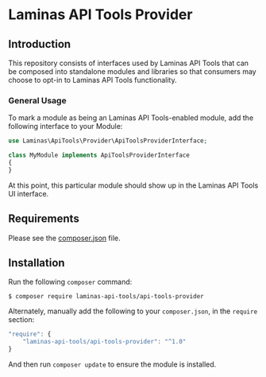 Laminas API Tools Provider
=====================

Introduction
------------

This repository consists of interfaces used by Laminas API Tools that can be composed
into standalone modules and libraries so that consumers may choose to opt-in to
Laminas API Tools functionality.

### General Usage

To mark a module as being an Laminas API Tools-enabled module, add the following
interface to your Module:

```php
use Laminas\ApiTools\Provider\ApiToolsProviderInterface;

class MyModule implements ApiToolsProviderInterface
{
}
```

At this point, this particular module should show up in the Laminas API Tools UI interface.

Requirements
------------
  
Please see the [composer.json](https://github.com/laminas-api-tools/api-tools-provider/tree/master/composer.json) file.

Installation
------------

Run the following `composer` command:

```console
$ composer require laminas-api-tools/api-tools-provider
```

Alternately, manually add the following to your `composer.json`, in the `require` section:

```javascript
"require": {
    "laminas-api-tools/api-tools-provider": "^1.0"
}
```

And then run `composer update` to ensure the module is installed.
